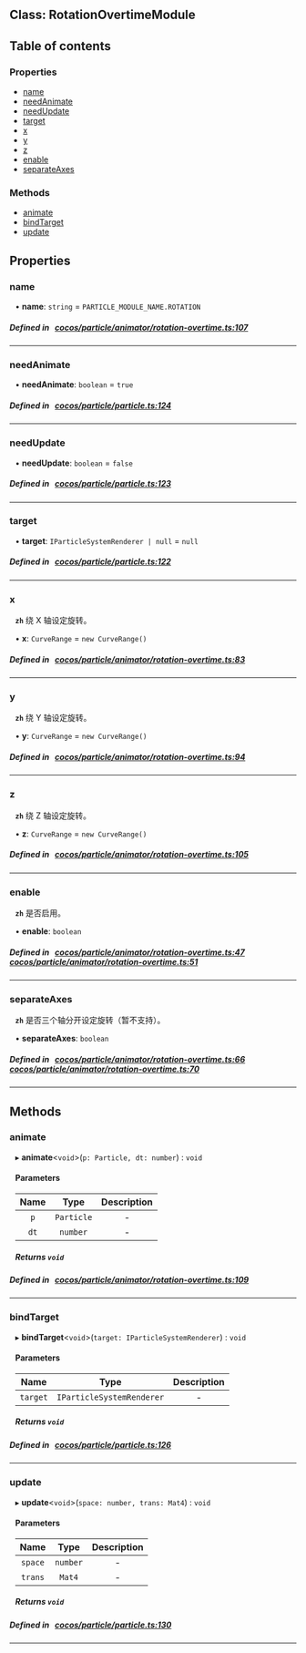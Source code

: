 
## Class: RotationOvertimeModule











<div class="table-of-content">
<h2>Table of contents</h2>


### Properties

- [ name](#name)
- [ needAnimate](#needAnimate)
- [ needUpdate](#needUpdate)
- [ target](#target)
- [ x](#x)
- [ y](#y)
- [ z](#z)
- [ enable](#enable)
- [ separateAxes](#separateAxes)

### Methods

- [ animate](#animate)
- [ bindTarget](#bindTarget)
- [ update](#update)
</div>

## Properties


### name
<div style="margin-left: 10px;">




•  **name**:
`string`  = `PARTICLE_MODULE_NAME.ROTATION`
</div>

##### Defined in &nbsp;   [cocos/particle/animator/rotation-overtime.ts:107](https://github.com/cocos-creator/engine/blob/c7bf6b8a9/cocos/particle/animator/rotation-overtime.ts#L107)&nbsp;


___


### needAnimate
<div style="margin-left: 10px;">




•  **needAnimate**:
`boolean`  = `true`
</div>

##### Defined in &nbsp;   [cocos/particle/particle.ts:124](https://github.com/cocos-creator/engine/blob/c7bf6b8a9/cocos/particle/particle.ts#L124)&nbsp;


___


### needUpdate
<div style="margin-left: 10px;">




•  **needUpdate**:
`boolean`  = `false`
</div>

##### Defined in &nbsp;   [cocos/particle/particle.ts:123](https://github.com/cocos-creator/engine/blob/c7bf6b8a9/cocos/particle/particle.ts#L123)&nbsp;


___


### target
<div style="margin-left: 10px;">




•  **target**:
`IParticleSystemRenderer | null`  = `null`
</div>

##### Defined in &nbsp;   [cocos/particle/particle.ts:122](https://github.com/cocos-creator/engine/blob/c7bf6b8a9/cocos/particle/particle.ts#L122)&nbsp;


___


### x
<div style="margin-left: 10px;">



**`zh`** 绕 X 轴设定旋转。





•  **x**:
`CurveRange`  = `new CurveRange()`
</div>

##### Defined in &nbsp;   [cocos/particle/animator/rotation-overtime.ts:83](https://github.com/cocos-creator/engine/blob/c7bf6b8a9/cocos/particle/animator/rotation-overtime.ts#L83)&nbsp;


___


### y
<div style="margin-left: 10px;">



**`zh`** 绕 Y 轴设定旋转。





•  **y**:
`CurveRange`  = `new CurveRange()`
</div>

##### Defined in &nbsp;   [cocos/particle/animator/rotation-overtime.ts:94](https://github.com/cocos-creator/engine/blob/c7bf6b8a9/cocos/particle/animator/rotation-overtime.ts#L94)&nbsp;


___


### z
<div style="margin-left: 10px;">



**`zh`** 绕 Z 轴设定旋转。





•  **z**:
`CurveRange`  = `new CurveRange()`
</div>

##### Defined in &nbsp;   [cocos/particle/animator/rotation-overtime.ts:105](https://github.com/cocos-creator/engine/blob/c7bf6b8a9/cocos/particle/animator/rotation-overtime.ts#L105)&nbsp;


___


### enable
<div style="margin-left: 10px;">



**`zh`** 是否启用。





•  **enable**:
 ``boolean`` 
</div>

##### Defined in &nbsp;   [cocos/particle/animator/rotation-overtime.ts:47](https://github.com/cocos-creator/engine/blob/c7bf6b8a9/cocos/particle/animator/rotation-overtime.ts#L47)&nbsp;   [cocos/particle/animator/rotation-overtime.ts:51](https://github.com/cocos-creator/engine/blob/c7bf6b8a9/cocos/particle/animator/rotation-overtime.ts#L51)&nbsp;


___


### separateAxes
<div style="margin-left: 10px;">



**`zh`** 是否三个轴分开设定旋转（暂不支持）。





•  **separateAxes**:
 ``boolean`` 
</div>

##### Defined in &nbsp;   [cocos/particle/animator/rotation-overtime.ts:66](https://github.com/cocos-creator/engine/blob/c7bf6b8a9/cocos/particle/animator/rotation-overtime.ts#L66)&nbsp;   [cocos/particle/animator/rotation-overtime.ts:70](https://github.com/cocos-creator/engine/blob/c7bf6b8a9/cocos/particle/animator/rotation-overtime.ts#L70)&nbsp;


___

<!---->
## Methods

### animate

<div style="margin-left: 10px;">

▸   **animate**<`void`\>(`p: Particle, dt: number`) : `void`



#### Parameters

| Name | Type | Description |
| :------: | :------: | :------: |
| `p` | `Particle` | - |
| `dt` | `number` | - |


##### Returns `void`
</div>

##### Defined in &nbsp;   [cocos/particle/animator/rotation-overtime.ts:109](https://github.com/cocos-creator/engine/blob/c7bf6b8a9/cocos/particle/animator/rotation-overtime.ts#L109)&nbsp;
___
### bindTarget

<div style="margin-left: 10px;">

▸   **bindTarget**<`void`\>(`target: IParticleSystemRenderer`) : `void`



#### Parameters

| Name | Type | Description |
| :------: | :------: | :------: |
| `target` | `IParticleSystemRenderer` | - |


##### Returns `void`
</div>

##### Defined in &nbsp;   [cocos/particle/particle.ts:126](https://github.com/cocos-creator/engine/blob/c7bf6b8a9/cocos/particle/particle.ts#L126)&nbsp;
___
### update

<div style="margin-left: 10px;">

▸   **update**<`void`\>(`space: number, trans: Mat4`) : `void`



#### Parameters

| Name | Type | Description |
| :------: | :------: | :------: |
| `space` | `number` | - |
| `trans` | `Mat4` | - |


##### Returns `void`
</div>

##### Defined in &nbsp;   [cocos/particle/particle.ts:130](https://github.com/cocos-creator/engine/blob/c7bf6b8a9/cocos/particle/particle.ts#L130)&nbsp;
___
<!---->



